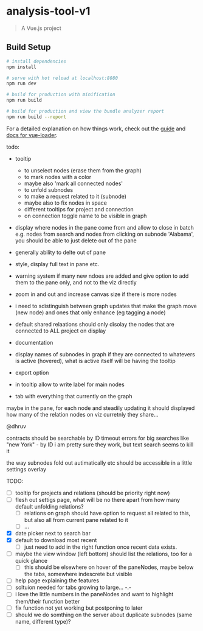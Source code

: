 # analysis-tool-v1

> A Vue.js project

## Build Setup

``` bash
# install dependencies
npm install

# serve with hot reload at localhost:8080
npm run dev

# build for production with minification
npm run build

# build for production and view the bundle analyzer report
npm run build --report
```

For a detailed explanation on how things work, check out the [guide](http://vuejs-templates.github.io/webpack/) and [docs for vue-loader](http://vuejs.github.io/vue-loader).


todo:

- tooltip 
  - to unselect nodes (erase them from the graph)
  - to mark nodes with a color
  - maybe also 'mark all connected nodes'
  - to unfold subnodes
  - to make a request related to it (subnode)
  - maybe also to fix nodes in space
  - different tooltips for project and connection
  - on connection toggle name to be visible in graph


- display where nodes in the pane come from and allow to close in batch
  e.g. nodes from search and nodes from clicking on subnode 'Alabama', you should be able to just delete out of the pane

- generally ability to delte out of pane

- style, display full text in pane etc.

- warning system if many new ndoes are added and give option to add them to the pane only, and not to the viz directly

- zoom in and out and increase canvas size if there is more nodes


- i need to sdistinguish between graph updates that make the graph move (new node) and ones that only enhance (eg tagging a node)

- default shared relaations should only disolay the nodes that are connected to ALL project on display

- documentation

- display names of subnodes in graph if they are connected to whatevers is active (hovered), what is active itself will be having the tooltip

- export option


- in tooltip allow to write label for main nodes
- tab with everything that currently on the graph



maybe in the pane, for each node and steadily updating it should displayed how many of the relation nodes on viz curretnly they share...


@dhruv

contracts should be searchable by ID
timeout errors for big searches like "new York" - by ID i am pretty sure they work, but text search seems to kill it

the way subnodes fold out autimatically etc should be accessible in a little settings overlay



TODO:

- [ ] tooltip for projects and relations (should be priority right now)
- [ ] flesh out settigs page, what will be no there apart from how many default unfolding relations?
  - [ ] relations on graph should have option to request all related to this, but also all from current pane related to it
  - [ ] ...
- [x] date picker next to search bar
- [x] default to download most recent 
  - [ ] just need to add in the right function once recent data exists.
- [ ] maybe the view window (left bottom) should list the relations, too for a quick glance
  - [ ] this should be elsewhere on hover of the paneNodes, maybe below the tabs, somewhere indescrete but visible
- [ ] help page explaining the features
- [ ] soltuion needed for tabs growing to large... -.-
- [ ] i love the little numbers in the paneNodes and want to highlight them/their function better
- [ ] fix function not yet working but postponing to later
- [ ] should we do somthing on the server about duplicate subnodes (same name, different type)?
